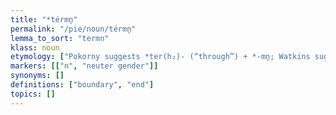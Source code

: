 ```yaml
---
title: "*térmn̥"
permalink: "/pie/noun/térmn̥"
lemma_to_sort: "termn"
klass: noun
etymology: ["Pokorny suggests *ter(h₂)- (“through”) +‎ *-mn̥; Watkins suggests *ter- (“boundary”) +‎ *-mn̥."]
markers: [["n", "neuter gender"]]
synonyms: []
definitions: ["boundary", "end"]
topics: []
---
```

